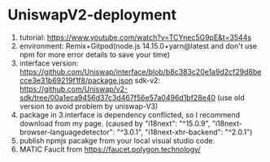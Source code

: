 # UniswapV2-deployment
1. tutorial: https://www.youtube.com/watch?v=TCYnec5G9pE&t=3544s
2. environment: Remix+Gitpod(node.js 14.15.0+yarn@latest and don't use npm  for more error details to save your time)
3. interface version: https://github.com/Uniswap/interface/blob/b8c383c20e1a9d2cf29d8becce3e31b69219f1f8/package.json
   sdk-v2: https://github.com/Uniswap/v2-sdk/tree/00a1eca9456d37c3d467f56e57a0496d1bf28e40
   (use old version to avoid problem by uniswap-V3)
4. package in 3.interface is dependency conflicted, so I recommend download from my page. (caused by "i18next": "^15.0.9",
    "i18next-browser-languagedetector": "^3.0.1",
    "i18next-xhr-backend": "^2.0.1")
5. publish npmjs pacakge from your local visual studio code.
6. MATIC Faucit from https://faucet.polygon.technology/


